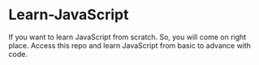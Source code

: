 # Learn-JavaScript
If you want to learn JavaScript from scratch. So, you will come on right place. Access this repo and learn JavaScript from basic to advance with code.
